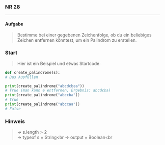 ### NR 28

---

#### Aufgabe

> Bestimme bei einer gegebenen Zeichenfolge, ob du ein beliebiges Zeichen entfernen könntest, um ein Palindrom zu erstellen.

### Start

> Hier ist ein Beispiel und etwas Startcode:

```py
def create_palindrome(s):
# Das Ausfüllen

print(create_palindrome("abcdcbea"))
# True (man kann e entfernen, Ergebnis: abcdcba)
print(create_palindrome("abccba"))
# True
print(create_palindrome("abccaa"))
# False
```

### Hinweis

> -> s.length > 2<br>
> -> typeof s = String<br
> -> output = Boolean<br
